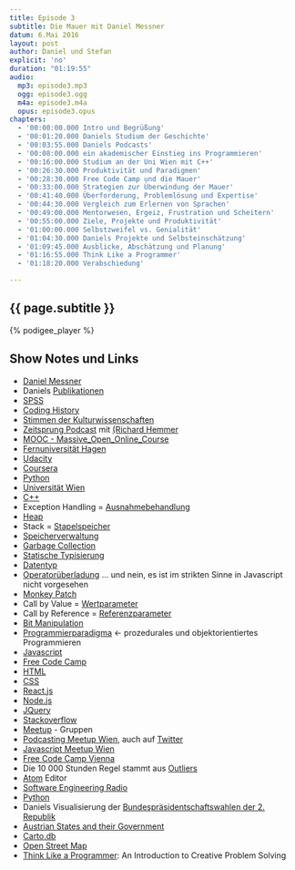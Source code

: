 ```yaml
---
title: Episode 3
subtitle: Die Mauer mit Daniel Messner
datum: 6.Mai 2016
layout: post
author: Daniel und Stefan
explicit: 'no'
duration: "01:19:55"
audio:
  mp3: episode3.mp3
  ogg: episode3.ogg
  m4a: episode3.m4a
  opus: episode3.opus
chapters:
  - '00:00:00.000 Intro und Begrüßung'
  - '00:01:20.000 Daniels Studium der Geschichte'
  - '00:03:55.000 Daniels Podcasts'
  - '00:08:00.000 ein akademischer Einstieg ins Programmieren'
  - '00:16:00.000 Studium an der Uni Wien mit C++'
  - '00:26:30.000 Produktivität und Paradigmen'
  - '00:28:30.000 Free Code Camp und die Mauer'
  - '00:33:00.000 Strategien zur Überwindung der Mauer'
  - '00:41:40.000 Überforderung, Problemlösung und Expertise'
  - '00:44:30.000 Vergleich zum Erlernen von Sprachen'
  - '00:49:00.000 Mentorwesen, Ergeiz, Frustration und Scheitern'
  - '00:55:00.000 Ziele, Projekte und Produktivität'
  - '01:00:00.000 Selbstzweifel vs. Genialität'
  - '01:04:30.000 Daniels Projekte und Selbsteinschätzung'
  - '01:09:45.000 Ausblicke, Abschätzung und Planung'
  - '01:16:55.000 Think Like a Programmer'
  - '01:18:20.000 Verabschiedung'

---
```


## {{ page.subtitle }}

{% podigee_player %}

## Show Notes und Links

* [Daniel Messner](https://twitter.com/meszner)
* Daniels [Publikationen](http://codinghistory.com/publikationen/)
* [SPSS](http://www-01.ibm.com/software/at/analytics/spss/)
* [Coding History](http://codinghistory.com/)
* [Stimmen der Kulturwissenschaften](http://stimmen.univie.ac.at/)
* [Zeitsprung Podcast](http://www.zeitsprung.fm/) mit [(Richard Hemmer](https://twitter.com/stormgrass)
* [MOOC - Massive_Open_Online_Course](https://de.wikipedia.org/wiki/Massive_Open_Online_Course)
* [Fernuniversität Hagen](https://www.fernuni-hagen.de/)
* [Udacity](http://de.udacity.com/)
* [Coursera](https://www.coursera.org/)
* [Python](https://www.python.org/)
* [Universität Wien](https://www.univie.ac.at/)
* [C++](https://de.wikipedia.org/wiki/C%2B%2B)
* Exception Handling = [Ausnahmebehandlung](https://de.wikipedia.org/wiki/Ausnahmebehandlung)
* [Heap](https://de.wikipedia.org/wiki/Heap_(Datenstruktur))
* Stack = [Stapelspeicher](https://de.wikipedia.org/wiki/Stapelspeicher)
* [Speicherverwaltung](https://de.wikipedia.org/wiki/Speicherverwaltung)
* [Garbage Collection](https://de.wikipedia.org/wiki/Garbage_Collection)
* [Statische Typisierung](https://de.wikipedia.org/wiki/Statische_Typisierung)
* [Datentyp](https://de.wikipedia.org/wiki/Datentyp)
* [Operatorüberladung](https://de.wikipedia.org/wiki/%C3%9Cberladen#Operator.C3.BCberladung) ... und nein, es ist im strikten Sinne in Javascript nicht vorgesehen
* [Monkey Patch](https://en.wikipedia.org/wiki/Monkey_patch)
* Call by Value = [Wertparameter](https://de.wikipedia.org/wiki/Wertparameter)
* Call by Reference = [Referenzparameter](https://de.wikipedia.org/wiki/Referenzparameter)
* [Bit Manipulation](https://en.wikipedia.org/wiki/Bit_manipulation)
* [Programmierparadigma](https://de.wikipedia.org/wiki/Programmierparadigma) <- prozedurales und objektorientiertes Programmieren
* [Javascript](https://de.wikipedia.org/wiki/JavaScript)
* [Free Code Camp](https://www.freecodecamp.com/)
* [HTML](https://de.wikipedia.org/wiki/Hypertext_Markup_Language)
* [CSS](https://de.wikipedia.org/wiki/Cascading_Style_Sheets)
* [React.js](https://facebook.github.io/react/)
* [Node.js](https://de.wikipedia.org/wiki/Node.js)
* [JQuery](https://de.wikipedia.org/wiki/JQuery)
* [Stackoverflow](http://stackoverflow.com/)
* [Meetup](http://www.meetup.com/de-DE/) - Gruppen
* [Podcasting Meetup Wien](http://www.meetup.com/de-DE/Podcasting-Meetup-Osterreich/), auch auf [Twitter](http://twitter.com/podcasterei)
* [Javascript Meetup Wien](http://www.meetup.com/de-DE/viennajs/)
* [Free Code Camp Vienna](http://www.meetup.com/de-DE/Free-Code-Camp-Vienna/)
* Die 10 000 Stunden Regel stammt aus [Outliers](https://en.wikipedia.org/wiki/Outliers_(book))
* [Atom](https://atom.io/) Editor
* [Software Engineering Radio](http://www.se-radio.net/)
* [Python](https://www.python.org/)
* Daniels Visualisierung der [Bundespräsidentschaftswahlen der 2. Republik](http://codinghistory.com/bpw16/)
* [Austrian States and their Government](https://medium.com/@meszner/austrian-states-and-their-governments-7a0374dc3660#.gmw274w3y)
* [Carto.db](https://cartodb.com/)
* [Open Street Map](https://www.openstreetmap.org/)
* [Think Like a Programmer](http://www.amazon.de/Think-Like-Programmer-Introduction-Creative/dp/1593274246): An Introduction to Creative Problem Solving
